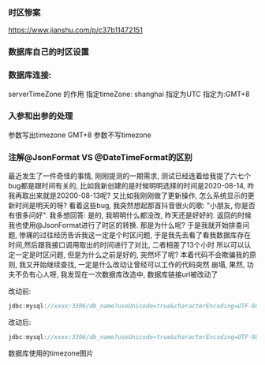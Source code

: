 ### 时区惨案
https://www.jianshu.com/p/c37b11472151

### 数据库自己的时区设置

### 数据库连接:  
serverTimeZone 的作用
           指定timeZone: shanghai
           指定为UTC
           指定为:GMT+8
           
### 入参和出参的处理          
参数写出timezone  GMT+8
参数不写timezone    

### 注解@JsonFormat VS @DateTimeFormat的区别      



最近发生了一件奇怪的事情, 刚刚提测的一期需求, 测试已经连着给我提了六七个bug都是跟时间有关的, 比如我新创建的是时候明明选择的时间是2020-08-14,
咋我再取出来就是20200-08-13呢? 又比如我刚刚做了更新操作, 怎么系统显示的更新时间是明天的呀? 看着这些bug, 我突然想起那首抖音很火的歌: "小朋友,
你是否有很多问好". 我多想回答: 是的, 我明明什么都没改, 昨天还是好好的. 返回的时候我也使用@JsonFormat进行了时区的转换. 那是为什么呢?
于是我就开始排查问题, 惨痛的过往经历告诉我这一定是个时区问题, 于是我先去看了看我数据库存在时间,然后跟我接口调用取出的时间进行了对比, 二者相差了13个小时
所以可以认定一定是时区问题, 但是为什么之前是好的, 突然坏了呢? 本着代码不会欺骗我的原则, 我又开始继续查找, 一定是什么改动让曾经可以工作的代码突然
崩塌, 果然, 功夫不负有心人呀, 我发现在一次数据库改造中, 数据库链接url被改动了

改动前: 
```java
jdbc:mysql://xxxx:3306/db_name?useUnicode=true&characterEncoding=UTF-8&allowMultiQueries=true&useSSL=false&serverTimezone=Asia/Shanghai
```
改动后:
```java
jdbc:mysql://xxxx:3306/db_name?useUnicode=true&characterEncoding=UTF-8&allowMultiQueries=true&useSSL=false
```

数据库使用的timezone图片




 
 